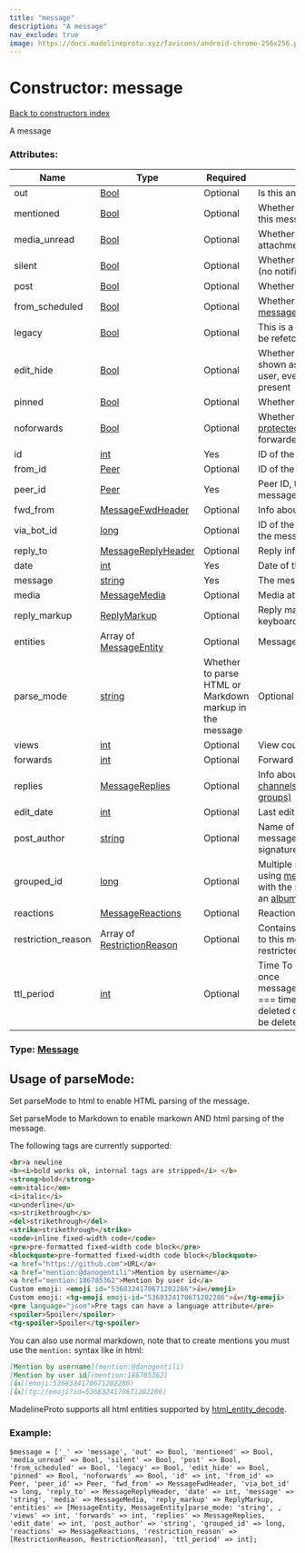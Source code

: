 ```yaml
---
title: "message"
description: "A message"
nav_exclude: true
image: https://docs.madelineproto.xyz/favicons/android-chrome-256x256.png
---
```

# Constructor: message  
[Back to constructors index](/API_docs/constructors/index.html)



A message

### Attributes:

| Name     |    Type       | Required | Description |
|----------|---------------|----------|-------------|
|out|[Bool](/API_docs/types/Bool.html) | Optional|Is this an outgoing message|
|mentioned|[Bool](/API_docs/types/Bool.html) | Optional|Whether we were [mentioned](https://core.telegram.org/api/mentions) in this message|
|media\_unread|[Bool](/API_docs/types/Bool.html) | Optional|Whether there are unread media attachments in this message|
|silent|[Bool](/API_docs/types/Bool.html) | Optional|Whether this is a silent message (no notification triggered)|
|post|[Bool](/API_docs/types/Bool.html) | Optional|Whether this is a channel post|
|from\_scheduled|[Bool](/API_docs/types/Bool.html) | Optional|Whether this is a [scheduled message](https://core.telegram.org/api/scheduled-messages)|
|legacy|[Bool](/API_docs/types/Bool.html) | Optional|This is a legacy message: it has to be refetched with the new layer|
|edit\_hide|[Bool](/API_docs/types/Bool.html) | Optional|Whether the message should be shown as not modified to the user, even if an edit date is present|
|pinned|[Bool](/API_docs/types/Bool.html) | Optional|Whether this message is [pinned](https://core.telegram.org/api/pin)|
|noforwards|[Bool](/API_docs/types/Bool.html) | Optional|Whether this message is [protected](https://telegram.org/blog/protected-content-delete-by-date-and-more) and thus cannot be forwarded|
|id|[int](/API_docs/types/int.html) | Yes|ID of the message|
|from\_id|[Peer](/API_docs/types/Peer.html) | Optional|ID of the sender of the message|
|peer\_id|[Peer](/API_docs/types/Peer.html) | Yes|Peer ID, the chat where this message was sent|
|fwd\_from|[MessageFwdHeader](/API_docs/types/MessageFwdHeader.html) | Optional|Info about forwarded messages|
|via\_bot\_id|[long](/API_docs/types/long.html) | Optional|ID of the inline bot that generated the message|
|reply\_to|[MessageReplyHeader](/API_docs/types/MessageReplyHeader.html) | Optional|Reply information|
|date|[int](/API_docs/types/int.html) | Yes|Date of the message|
|message|[string](/API_docs/types/string.html) | Yes|The message|
|media|[MessageMedia](/API_docs/types/MessageMedia.html) | Optional|Media attachment|
|reply\_markup|[ReplyMarkup](/API_docs/types/ReplyMarkup.html) | Optional|Reply markup (bot/inline keyboards)|
|entities|Array of [MessageEntity](/API_docs/types/MessageEntity.html) | Optional|Message [entities](https://core.telegram.org/api/entities) for styled text|
|parse\_mode| [string](/API_docs/types/string.html) | Whether to parse HTML or Markdown markup in the message| Optional |
|views|[int](/API_docs/types/int.html) | Optional|View count for channel posts|
|forwards|[int](/API_docs/types/int.html) | Optional|Forward counter|
|replies|[MessageReplies](/API_docs/types/MessageReplies.html) | Optional|Info about [post comments (for channels) or message replies (for groups)](https://core.telegram.org/api/threads)|
|edit\_date|[int](/API_docs/types/int.html) | Optional|Last edit date of this message|
|post\_author|[string](/API_docs/types/string.html) | Optional|Name of the author of this message for channel posts (with signatures enabled)|
|grouped\_id|[long](/API_docs/types/long.html) | Optional|Multiple media messages sent using [messages.sendMultiMedia](../methods/messages.sendMultiMedia.html) with the same grouped ID indicate an [album or media group](https://core.telegram.org/api/files#albums-grouped-media)|
|reactions|[MessageReactions](/API_docs/types/MessageReactions.html) | Optional|Reactions to this message|
|restriction\_reason|Array of [RestrictionReason](/API_docs/types/RestrictionReason.html) | Optional|Contains the reason why access to this message must be restricted.|
|ttl\_period|[int](/API_docs/types/int.html) | Optional|Time To Live of the message, once message.date+message.ttl\_period === time(), the message will be deleted on the server, and must be deleted locally as well.|



### Type: [Message](/API_docs/types/Message.html)



## Usage of parseMode:

Set parseMode to html to enable HTML parsing of the message.  

Set parseMode to Markdown to enable markown AND html parsing of the message.  

The following tags are currently supported:

```html
<br>a newline
<b><i>bold works ok, internal tags are stripped</i> </b>
<strong>bold</strong>
<em>italic</em>
<i>italic</i>
<u>underline</u>
<s>strikethrough</s>
<del>strikethrough</del>
<strike>strikethrough</strike>
<code>inline fixed-width code</code>
<pre>pre-formatted fixed-width code block</pre>
<blockquote>pre-formatted fixed-width code block</blockquote>
<a href="https://github.com">URL</a>
<a href="mention:@danogentili">Mention by username</a>
<a href="mention:186785362">Mention by user id</a>
Custom emoji: <emoji id="5368324170671202286">👍</emoji>
Custom emoji: <tg-emoji emoji-id="5368324170671202286">👍</tg-emoji>
<pre language="json">Pre tags can have a language attribute</pre>
<spoiler>Spoiler</spoiler>
<tg-spoiler>Spoiler</tg-spoiler>
```

You can also use normal markdown, note that to create mentions you must use the `mention:` syntax like in html:  

```markdown
[Mention by username](mention:@danogentili)
[Mention by user id](mention:186785362)
[👍](emoji:5368324170671202286)
[👍](tg://emoji?id=5368324170671202286)
```

MadelineProto supports all html entities supported by [html_entity_decode](http://php.net/manual/en/function.html-entity-decode.php).
### Example:

```
$message = ['_' => 'message', 'out' => Bool, 'mentioned' => Bool, 'media_unread' => Bool, 'silent' => Bool, 'post' => Bool, 'from_scheduled' => Bool, 'legacy' => Bool, 'edit_hide' => Bool, 'pinned' => Bool, 'noforwards' => Bool, 'id' => int, 'from_id' => Peer, 'peer_id' => Peer, 'fwd_from' => MessageFwdHeader, 'via_bot_id' => long, 'reply_to' => MessageReplyHeader, 'date' => int, 'message' => 'string', 'media' => MessageMedia, 'reply_markup' => ReplyMarkup, 'entities' => [MessageEntity, MessageEntity]parse_mode: 'string', , 'views' => int, 'forwards' => int, 'replies' => MessageReplies, 'edit_date' => int, 'post_author' => 'string', 'grouped_id' => long, 'reactions' => MessageReactions, 'restriction_reason' => [RestrictionReason, RestrictionReason], 'ttl_period' => int];
```  
